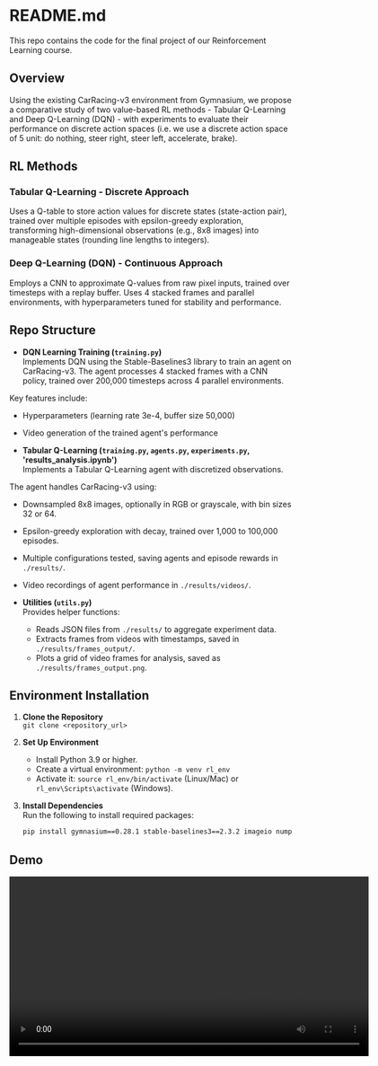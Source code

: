 # README.md

This repo contains the code for the final project of our Reinforcement Learning course.

## Overview
Using the existing CarRacing-v3 environment from Gymnasium, we propose a comparative study of two value-based RL methods - Tabular Q-Learning and Deep Q-Learning (DQN) - with experiments to evaluate their performance on discrete action spaces (i.e. we use a discrete action space of 5 unit: do nothing, steer right, steer left, accelerate, brake).

## RL Methods


### Tabular Q-Learning - Discrete Approach
Uses a Q-table to store action values for discrete states (state-action pair), trained over multiple episodes with epsilon-greedy exploration, transforming high-dimensional observations (e.g., 8x8 images) into manageable states (rounding line lengths to integers).

### Deep Q-Learning (DQN) - Continuous Approach
Employs a CNN to approximate Q-values from raw pixel inputs, trained over timesteps with a replay buffer. Uses 4 stacked frames and parallel environments, with hyperparameters tuned for stability and performance.

## Repo Structure
- **DQN Learning Training (`training.py`)**  
Implements DQN using the Stable-Baselines3 library to train an agent on CarRacing-v3. The agent processes 4 stacked frames with a CNN policy, trained over 200,000 timesteps across 4 parallel environments.
  
Key features include:
  - Hyperparameters (learning rate 3e-4, buffer size 50,000)
  - Video generation of the trained agent's performance

- **Tabular Q-Learning (`training.py`, `agents.py`, `experiments.py`, 'results_analysis.ipynb')**  
Implements a Tabular Q-Learning agent with discretized observations.

The agent handles CarRacing-v3 using:
  - Downsampled 8x8 images, optionally in RGB or grayscale, with bin sizes 32 or 64.
  - Epsilon-greedy exploration with decay, trained over 1,000 to 100,000 episodes.
  - Multiple configurations tested, saving agents and episode rewards in `./results/`.
  - Video recordings of agent performance in `./results/videos/`.

- **Utilities (`utils.py`)**  
  Provides helper functions:
  - Reads JSON files from `./results/` to aggregate experiment data.
  - Extracts frames from videos with timestamps, saved in `./results/frames_output/`.
  - Plots a grid of video frames for analysis, saved as `./results/frames_output.png`.

## Environment Installation
1. **Clone the Repository**  
   `git clone <repository_url>`

2. **Set Up Environment**  
   - Install Python 3.9 or higher.
   - Create a virtual environment: `python -m venv rl_env`
   - Activate it: `source rl_env/bin/activate` (Linux/Mac) or `rl_env\Scripts\activate` (Windows).

3. **Install Dependencies**  
   Run the following to install required packages:
   ```bash
   pip install gymnasium==0.28.1 stable-baselines3==2.3.2 imageio numpy==1.23.5 matplotlib pandas cv2 tqdm


## Demo

<video width="640" controls>
  <source src="demo.mp4" type="video/mp4">
  Your browser does not support the video tag.
</video>